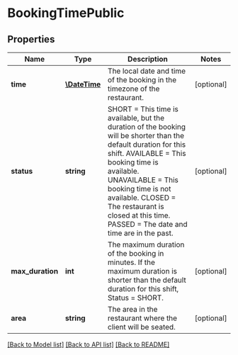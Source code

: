 # BookingTimePublic

## Properties
Name | Type | Description | Notes
------------ | ------------- | ------------- | -------------
**time** | [**\DateTime**](\DateTime.md) | The local date and time of the booking in the timezone of the restaurant. | [optional] 
**status** | **string** | SHORT &#x3D; This time is available, but the duration of the booking will be shorter than the default duration for this shift.  AVAILABLE &#x3D; This booking time is available.  UNAVAILABLE &#x3D; This booking time is not available.  CLOSED &#x3D; The restaurant is closed at this time.  PASSED &#x3D; The date and time are in the past. | [optional] 
**max_duration** | **int** | The maximum duration of the booking in minutes. If the maximum duration is shorter than the default duration for this shift, Status &#x3D; SHORT. | [optional] 
**area** | **string** | The area in the restaurant where the client will be seated. | [optional] 

[[Back to Model list]](../../README.md#documentation-for-models) [[Back to API list]](../../README.md#documentation-for-api-endpoints) [[Back to README]](../../README.md)

